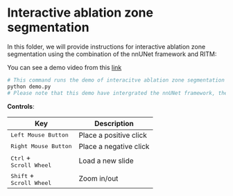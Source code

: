 # Interactive ablation zone segmentation
In this folder, we will provide instructions for interactive ablation zone segmentation using the combination of the nnUNet framework and RITM:

You can see a demo video from this [link](https://drive.google.com/file/d/12IVCkXf9-RO78YgvkLSQ0Bz3iR8ry7za/view) 
```.bash
# This command runs the demo of interacitve ablation zone segmentation
python demo.py
# Please note that this demo have intergrated the nnUNet framework, therefore, it requires a workstation with GPU card.
```
**Controls**:

| Key                                                           | Description                        |
| ------------------------------------------------------------- | ---------------------------------- |
| <kbd>Left Mouse Button</kbd>                                  | Place a positive click             |
| <kbd>Right Mouse Button</kbd>                                 | Place a negative click             |
| <kbd>Ctrl</kbd> + <br> <kbd>Scroll Wheel</kbd>    | Load a new slide
| <kbd>Shift</kbd> + <br> <kbd>Scroll Wheel</kbd>    | Zoom in/out 